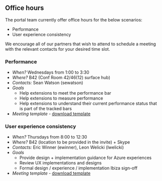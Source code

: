 <a name="office-hours"></a>
## Office hours

The portal team currently offer office hours for the below scenarios:

- Performance
- User experience consistency

We encourage all of our partners that wish to attend to schedule a meeting with the relevant contacts for your desired time slot.

<a name="office-hours-performance"></a>
### Performance

- *When?*  Wednesdays from 1:00 to 3:30
- *Where?* B42 (Conf Room 42/46(12) surface hub)
- *Contacts:* Sean Watson (sewatson)
- *Goals*
    - Help extensions to meet the performance bar
    - Help extensions to measure performance 
    - Help extensions to understand their current performance status that is part of the tracked bars
- *Meeting template* - [download template](../media/portalfx-office-hours/performance-office-hours-meeting.ics)

<a name="office-hours-user-experience-consistency"></a>
### User experience consistency

- *When?*  Thursdays from 8:00 to 12:30
- *Where?* B42 (location to be provided in the invite) + Skype
- *Contacts:* Eric Winner (ewinner), Leon Welicki (lwelicki)
- *Goals*
    - Provide design + implementation guidance for Azure experiences
    - Review UX implementations and designs 
    - Formal design / experience / implementation Ibiza sign-off
- *Meeting template* - [download template](../media/portalfx-office-hours/ux-consistency-office-hours-meeting.ics)